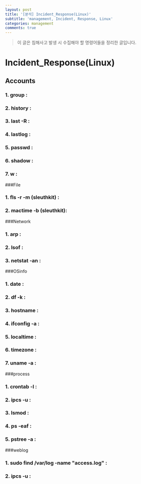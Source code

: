 ```yaml
---
layout: post
title: '[분석] Incident_Response(Linux)'
subtitle: 'management, Incident, Response, Linux'
categories: management
comments: true
---
```


> 이 글은 침해사고 발생 시 수집해야 할 명령어들을 정리한 글입니다.

# Incident_Response(Linux)

## Accounts

### 1. group : 

### 2. history : 

### 3. last -R : 

### 4. lastlog : 

### 5. passwd : 

### 6. shadow : 

### 7. w : 

###File

### 1. fls -r -m (sleuthkit) : 

### 2. mactime -b (sleuthkit): 

###Network

### 1. arp : 

### 2. lsof : 

### 3. netstat -an : 

###OSinfo

### 1. date : 

### 2. df -k : 

### 3. hostname : 

### 4. ifconfig -a : 

### 5. localtime : 

### 6. timezone : 

### 7. uname -a : 

###process

### 1. crontab -l : 

### 2. ipcs -u : 

### 3. lsmod : 

### 4. ps -eaf : 

### 5. pstree -a : 

###weblog

### 1. sudo find /var/log -name "access.log" : 

### 2. ipcs -u : 